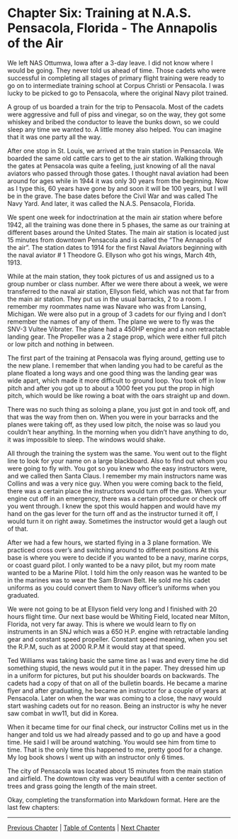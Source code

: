 # Chapter Six: Training at N.A.S. Pensacola, Florida - The Annapolis of the Air

We left NAS Ottumwa, Iowa after a 3-day leave. I did not know where I would be going. They never told us ahead of time. Those cadets who were successful in completing all stages of primary flight training were ready to go on to intermediate training school at Corpus Christi or Pensacola. I was lucky to be picked to go to Pensacola, where the original Navy pilot trained.

A group of us boarded a train for the trip to Pensacola. Most of the cadets were aggressive and full of piss and vinegar, so on the way, they got some whiskey and bribed the conductor to leave the bunks down, so we could sleep any time we wanted to. A little money also helped. You can imagine that it was one party all the way.

After one stop in St. Louis, we arrived at the train station in Pensacola. We boarded the same old cattle cars to get to the air station. Walking through the gates at Pensacola was quite a feeling, just knowing of all the naval aviators who passed through those gates. I thought naval aviation had been around for ages while in 1944 it was only 30 years from the beginning. Now as I type this, 60 years have gone by and soon it will be 100 years, but I will be in the grave. The base dates before the Civil War and was called The Navy Yard. And later, it was called the N.A.S. Pensacola, Florida.

We spent one week for indoctrination at the main air station where before 1942, all the training was done there in 5 phases, the same as our training at different bases around the United States. The main air station is located just 15 minutes from downtown Pensacola and is called the “The Annapolis of the air”. The station dates to 1914 for the first Naval Aviators beginning with the naval aviator # 1 Theodore G. Ellyson who got his wings, March 4th, 1913.

While at the main station, they took pictures of us and assigned us to a group number or class number. After we were there about a week, we were transferred to the naval air station, Ellyson field, which was not that far from the main air station. They put us in the usual barracks, 2 to a room. I remember my roommates name was Navare who was from Lansing, Michigan. We were also put in a group of 3 cadets for our flying and I don’t remember the names of any of them. The plane we were to fly was the SNV-3 Vultee Vibrater. The plane had a 450HP engine and a non retractable landing gear. The Propeller was a 2 stage prop, which were either full pitch or low pitch and nothing in between.

The first part of the training at Pensacola was flying around, getting use to the new plane. I remember that when landing you had to be careful as the plane floated a long ways and one good thing was the landing gear was wide apart, which made it more difficult to ground loop. You took off in low pitch and after you got up to about a 1000 feet you put the prop in high pitch, which would be like rowing a boat with the oars straight up and down.

There was no such thing as soloing a plane, you just got in and took off, and that was the way from then on. When you were in your barracks and the planes were taking off, as they used low pitch, the noise was so laud you couldn’t hear anything. In the morning when you didn’t have anything to do, it was impossible to sleep. The windows would shake.

All through the training the system was the same. You went out to the flight line to look for your name on a large blackboard. Also to find out whom you were going to fly with. You got so you knew who the easy instructors were, and we called then Santa Claus. I remember my main instructors name was Collins and was a very nice guy. When you were coming back to the field, there was a certain place the instructors would turn off the gas. When your engine cut off in an emergency, there was a certain procedure or check off you went through. I knew the spot this would happen and would have my hand on the gas lever for the turn off and as the instructor turned it off, I would turn it on right away. Sometimes the instructor would get a laugh out of that.

After we had a few hours, we started flying in a 3 plane formation. We practiced cross over’s and switching around to different positions At this base is where you were to decide if you wanted to be a navy, marine corps, or coast guard pilot. I only wanted to be a navy pilot, but my room mate wanted to be a Marine Pilot. I told him the only reason was he wanted to be in the marines was to wear the Sam Brown Belt. He sold me his cadet uniforms as you could convert them to Navy officer’s uniforms when you graduated.

We were not going to be at Ellyson field very long and I finished with 20 hours flight time. Our next base would be Whiting Field, located near Milton, Florida, not very far away. This is where we would learn to fly on instruments in an SNJ which was a 650 H.P. engine with retractable landing gear and constant speed propeller. Constant speed meaning, when you set the R.P.M, such as at 2000 R.P.M it would stay at that speed.

Ted Williams was taking basic the same time as I was and every time he did something stupid, the news would put it in the paper. They dressed him up in a uniform for pictures, but put his shoulder boards on backwards. The cadets had a copy of that on all of the bulletin boards. He became a marine flyer and after graduating, he became an instructor for a couple of years at Pensacola. Later on when the war was coming to a close, the navy would start washing cadets out for no reason. Being an instructor is why he never saw combat in ww11, but did in Korea.

When it became time for our final check, our instructor Collins met us in the hanger and told us we had already passed and to go up and have a good time. He said I will be around watching. You would see him from time to time. That is the only time this happened to me, pretty good for a change. My log book shows I went up with an instructor only 6 times.

The city of Pensacola was located about 15 minutes from the main station and airfield. The downtown city was very beautiful with a center section of trees and grass going the length of the main street.

Okay, completing the transformation into Markdown format. Here are the last few chapters:

---
[Previous Chapter](chapter05.md) | [Table of Contents](../README.md) | [Next Chapter](chapter07.md)
